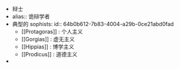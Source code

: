 - 辩士
- alias:: 诡辩学者
- 典型的 sophists:
  id:: 64b0b612-7b83-4004-a29b-0ce21abd0fad
	- [[Protagoras]] : 个人主义
	- [[Gorgias]] : 虚无主义
	- [[Hippias]] : 博学主义
	- [[Prodicus]] : 道德主义
-